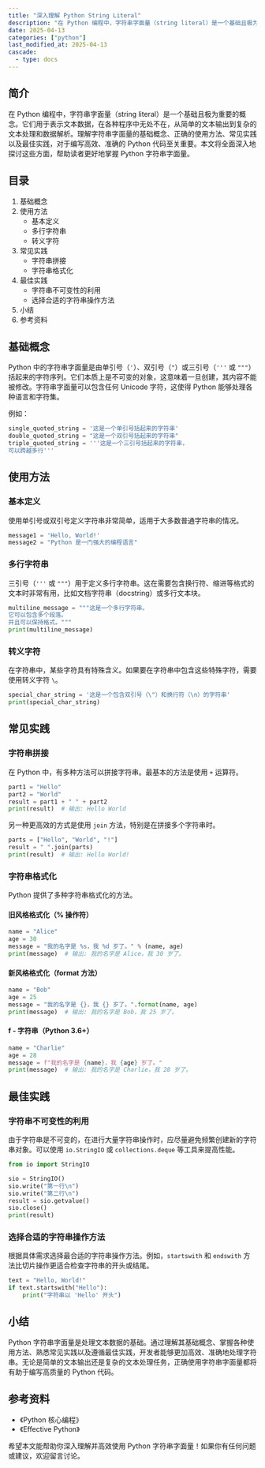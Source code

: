 ```yaml
---
title: "深入理解 Python String Literal"
description: "在 Python 编程中，字符串字面量（string literal）是一个基础且极为重要的概念。它们用于表示文本数据，在各种程序中无处不在，从简单的文本输出到复杂的文本处理和数据解析。理解字符串字面量的基础概念、正确的使用方法、常见实践以及最佳实践，对于编写高效、准确的 Python 代码至关重要。本文将全面深入地探讨这些方面，帮助读者更好地掌握 Python 字符串字面量。"
date: 2025-04-13
categories: ["python"]
last_modified_at: 2025-04-13
cascade:
  - type: docs
---
```



## 简介
在 Python 编程中，字符串字面量（string literal）是一个基础且极为重要的概念。它们用于表示文本数据，在各种程序中无处不在，从简单的文本输出到复杂的文本处理和数据解析。理解字符串字面量的基础概念、正确的使用方法、常见实践以及最佳实践，对于编写高效、准确的 Python 代码至关重要。本文将全面深入地探讨这些方面，帮助读者更好地掌握 Python 字符串字面量。

<!-- more -->
## 目录
1. 基础概念
2. 使用方法
    - 基本定义
    - 多行字符串
    - 转义字符
3. 常见实践
    - 字符串拼接
    - 字符串格式化
4. 最佳实践
    - 字符串不可变性的利用
    - 选择合适的字符串操作方法
5. 小结
6. 参考资料

## 基础概念
Python 中的字符串字面量是由单引号（`'`）、双引号（`"`）或三引号（`'''` 或 `"""`）括起来的字符序列。它们本质上是不可变的对象，这意味着一旦创建，其内容不能被修改。字符串字面量可以包含任何 Unicode 字符，这使得 Python 能够处理各种语言和字符集。

例如：
```python
single_quoted_string = '这是一个单引号括起来的字符串'
double_quoted_string = "这是一个双引号括起来的字符串"
triple_quoted_string = '''这是一个三引号括起来的字符串，
可以跨越多行'''
```

## 使用方法
### 基本定义
使用单引号或双引号定义字符串非常简单，适用于大多数普通字符串的情况。
```python
message1 = 'Hello, World!'
message2 = "Python 是一门强大的编程语言"
```

### 多行字符串
三引号（`'''` 或 `"""`）用于定义多行字符串。这在需要包含换行符、缩进等格式的文本时非常有用，比如文档字符串（docstring）或多行文本块。
```python
multiline_message = """这是一个多行字符串。
它可以包含多个段落。
并且可以保持格式。"""
print(multiline_message)
```

### 转义字符
在字符串中，某些字符具有特殊含义。如果要在字符串中包含这些特殊字符，需要使用转义字符 `\`。
```python
special_char_string = '这是一个包含双引号（\"）和换行符（\n）的字符串'
print(special_char_string)
```

## 常见实践
### 字符串拼接
在 Python 中，有多种方法可以拼接字符串。最基本的方法是使用 `+` 运算符。
```python
part1 = "Hello"
part2 = "World"
result = part1 + " " + part2
print(result)  # 输出: Hello World
```

另一种更高效的方式是使用 `join` 方法，特别是在拼接多个字符串时。
```python
parts = ["Hello", "World", "!"]
result = " ".join(parts)
print(result)  # 输出: Hello World!
```

### 字符串格式化
Python 提供了多种字符串格式化的方法。

#### 旧风格格式化（% 操作符）
```python
name = "Alice"
age = 30
message = "我的名字是 %s，我 %d 岁了。" % (name, age)
print(message)  # 输出: 我的名字是 Alice，我 30 岁了。
```

#### 新风格格式化（format 方法）
```python
name = "Bob"
age = 25
message = "我的名字是 {}，我 {} 岁了。".format(name, age)
print(message)  # 输出: 我的名字是 Bob，我 25 岁了。
```

#### f - 字符串（Python 3.6+）
```python
name = "Charlie"
age = 28
message = f"我的名字是 {name}，我 {age} 岁了。"
print(message)  # 输出: 我的名字是 Charlie，我 28 岁了。
```

## 最佳实践
### 字符串不可变性的利用
由于字符串是不可变的，在进行大量字符串操作时，应尽量避免频繁创建新的字符串对象。可以使用 `io.StringIO` 或 `collections.deque` 等工具来提高性能。
```python
from io import StringIO

sio = StringIO()
sio.write("第一行\n")
sio.write("第二行\n")
result = sio.getvalue()
sio.close()
print(result)
```

### 选择合适的字符串操作方法
根据具体需求选择最合适的字符串操作方法。例如，`startswith` 和 `endswith` 方法比切片操作更适合检查字符串的开头或结尾。
```python
text = "Hello, World!"
if text.startswith("Hello"):
    print("字符串以 'Hello' 开头")
```

## 小结
Python 字符串字面量是处理文本数据的基础。通过理解其基础概念、掌握各种使用方法、熟悉常见实践以及遵循最佳实践，开发者能够更加高效、准确地处理字符串。无论是简单的文本输出还是复杂的文本处理任务，正确使用字符串字面量都将有助于编写高质量的 Python 代码。

## 参考资料
- 《Python 核心编程》
- 《Effective Python》

希望本文能帮助你深入理解并高效使用 Python 字符串字面量！如果你有任何问题或建议，欢迎留言讨论。  